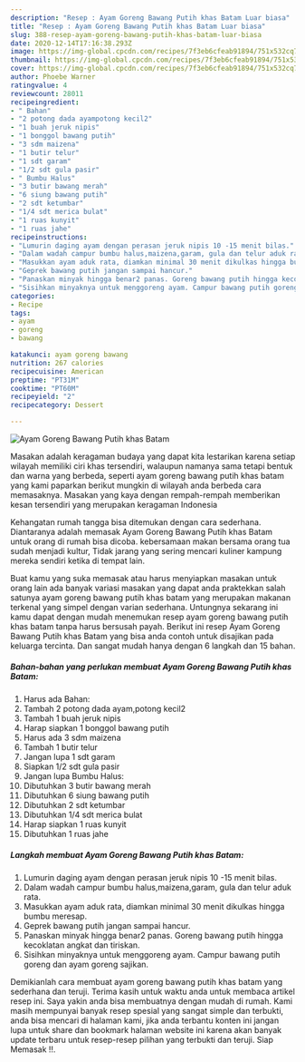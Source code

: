 ```yaml
---
description: "Resep : Ayam Goreng Bawang Putih khas Batam Luar biasa"
title: "Resep : Ayam Goreng Bawang Putih khas Batam Luar biasa"
slug: 388-resep-ayam-goreng-bawang-putih-khas-batam-luar-biasa
date: 2020-12-14T17:16:38.293Z
image: https://img-global.cpcdn.com/recipes/7f3eb6cfeab91894/751x532cq70/ayam-goreng-bawang-putih-khas-batam-foto-resep-utama.jpg
thumbnail: https://img-global.cpcdn.com/recipes/7f3eb6cfeab91894/751x532cq70/ayam-goreng-bawang-putih-khas-batam-foto-resep-utama.jpg
cover: https://img-global.cpcdn.com/recipes/7f3eb6cfeab91894/751x532cq70/ayam-goreng-bawang-putih-khas-batam-foto-resep-utama.jpg
author: Phoebe Warner
ratingvalue: 4
reviewcount: 28011
recipeingredient:
- " Bahan"
- "2 potong dada ayampotong kecil2"
- "1 buah jeruk nipis"
- "1 bonggol bawang putih"
- "3 sdm maizena"
- "1 butir telur"
- "1 sdt garam"
- "1/2 sdt gula pasir"
- " Bumbu Halus"
- "3 butir bawang merah"
- "6 siung bawang putih"
- "2 sdt ketumbar"
- "1/4 sdt merica bulat"
- "1 ruas kunyit"
- "1 ruas jahe"
recipeinstructions:
- "Lumurin daging ayam dengan perasan jeruk nipis 10 -15 menit bilas."
- "Dalam wadah campur bumbu halus,maizena,garam, gula dan telur aduk rata."
- "Masukkan ayam aduk rata, diamkan minimal 30 menit dikulkas hingga bumbu meresap."
- "Geprek bawang putih jangan sampai hancur."
- "Panaskan minyak hingga benar2 panas. Goreng bawang putih hingga kecoklatan angkat dan tiriskan."
- "Sisihkan minyaknya untuk menggoreng ayam. Campur bawang putih goreng dan ayam goreng sajikan."
categories:
- Recipe
tags:
- ayam
- goreng
- bawang

katakunci: ayam goreng bawang 
nutrition: 267 calories
recipecuisine: American
preptime: "PT31M"
cooktime: "PT60M"
recipeyield: "2"
recipecategory: Dessert

---
```



![Ayam Goreng Bawang Putih khas Batam](https://img-global.cpcdn.com/recipes/7f3eb6cfeab91894/751x532cq70/ayam-goreng-bawang-putih-khas-batam-foto-resep-utama.jpg)

Masakan adalah keragaman budaya yang dapat kita lestarikan karena setiap wilayah memiliki ciri khas tersendiri, walaupun namanya sama tetapi bentuk dan warna yang berbeda, seperti ayam goreng bawang putih khas batam yang kami paparkan berikut mungkin di wilayah anda berbeda cara memasaknya. Masakan yang kaya dengan rempah-rempah memberikan kesan tersendiri yang merupakan keragaman Indonesia

Kehangatan rumah tangga bisa ditemukan dengan cara sederhana. Diantaranya adalah memasak Ayam Goreng Bawang Putih khas Batam untuk orang di rumah bisa dicoba. kebersamaan makan bersama orang tua sudah menjadi kultur, Tidak jarang yang sering mencari kuliner kampung mereka sendiri ketika di tempat lain.



Buat kamu yang suka memasak atau harus menyiapkan masakan untuk orang lain ada banyak variasi masakan yang dapat anda praktekkan salah satunya ayam goreng bawang putih khas batam yang merupakan makanan terkenal yang simpel dengan varian sederhana. Untungnya sekarang ini kamu dapat dengan mudah menemukan resep ayam goreng bawang putih khas batam tanpa harus bersusah payah.
Berikut ini resep Ayam Goreng Bawang Putih khas Batam yang bisa anda contoh untuk disajikan pada keluarga tercinta. Dan sangat mudah hanya dengan 6 langkah dan 15 bahan.


<!--inarticleads1-->

##### Bahan-bahan yang perlukan membuat Ayam Goreng Bawang Putih khas Batam:

1. Harus ada  Bahan:
1. Tambah 2 potong dada ayam,potong kecil2
1. Tambah 1 buah jeruk nipis
1. Harap siapkan 1 bonggol bawang putih
1. Harus ada 3 sdm maizena
1. Tambah 1 butir telur
1. Jangan lupa 1 sdt garam
1. Siapkan 1/2 sdt gula pasir
1. Jangan lupa  Bumbu Halus:
1. Dibutuhkan 3 butir bawang merah
1. Dibutuhkan 6 siung bawang putih
1. Dibutuhkan 2 sdt ketumbar
1. Dibutuhkan 1/4 sdt merica bulat
1. Harap siapkan 1 ruas kunyit
1. Dibutuhkan 1 ruas jahe




<!--inarticleads2-->

##### Langkah membuat  Ayam Goreng Bawang Putih khas Batam:

1. Lumurin daging ayam dengan perasan jeruk nipis 10 -15 menit bilas.
1. Dalam wadah campur bumbu halus,maizena,garam, gula dan telur aduk rata.
1. Masukkan ayam aduk rata, diamkan minimal 30 menit dikulkas hingga bumbu meresap.
1. Geprek bawang putih jangan sampai hancur.
1. Panaskan minyak hingga benar2 panas. Goreng bawang putih hingga kecoklatan angkat dan tiriskan.
1. Sisihkan minyaknya untuk menggoreng ayam. Campur bawang putih goreng dan ayam goreng sajikan.




Demikianlah cara membuat ayam goreng bawang putih khas batam yang sederhana dan teruji. Terima kasih untuk waktu anda untuk membaca artikel resep ini. Saya yakin anda bisa membuatnya dengan mudah di rumah. Kami masih mempunyai banyak resep spesial yang sangat simple dan terbukti, anda bisa mencari di halaman kami, jika anda terbantu konten ini jangan lupa untuk share dan bookmark halaman website ini karena akan banyak update terbaru untuk resep-resep pilihan yang terbukti dan teruji. Siap Memasak !!. 
